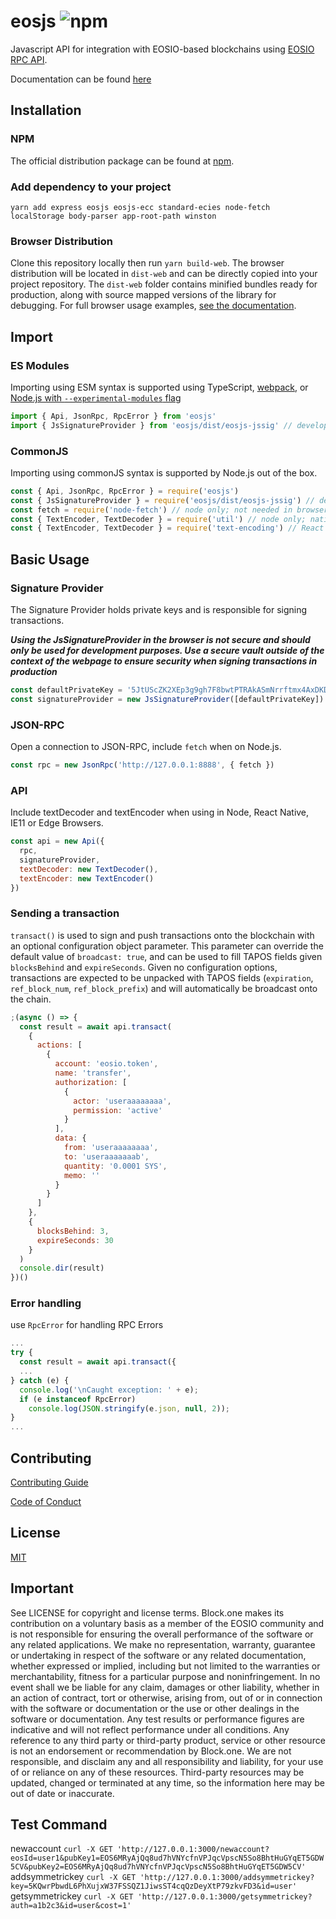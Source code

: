 # eosjs ![npm](https://img.shields.io/npm/dw/eosjs.svg)

Javascript API for integration with EOSIO-based blockchains using [EOSIO RPC API](https://developers.eos.io/eosio-nodeos/reference).

Documentation can be found [here](https://eosio.github.io/eosjs)

## Installation

### NPM

The official distribution package can be found at [npm](https://www.npmjs.com/package/eosjs).

### Add dependency to your project

`yarn add express eosjs eosjs-ecc standard-ecies node-fetch localStorage body-parser app-root-path winston`

### Browser Distribution

Clone this repository locally then run `yarn build-web`. The browser distribution will be located in `dist-web` and can be directly copied into your project repository. The `dist-web` folder contains minified bundles ready for production, along with source mapped versions of the library for debugging. For full browser usage examples, [see the documentation](https://eosio.github.io/eosjs/guides/1.-Browsers.html).

## Import

### ES Modules

Importing using ESM syntax is supported using TypeScript, [webpack](https://webpack.js.org/api/module-methods), or [Node.js with `--experimental-modules` flag](https://nodejs.org/api/esm.html)

```js
import { Api, JsonRpc, RpcError } from 'eosjs'
import { JsSignatureProvider } from 'eosjs/dist/eosjs-jssig' // development only
```

### CommonJS

Importing using commonJS syntax is supported by Node.js out of the box.

```js
const { Api, JsonRpc, RpcError } = require('eosjs')
const { JsSignatureProvider } = require('eosjs/dist/eosjs-jssig') // development only
const fetch = require('node-fetch') // node only; not needed in browsers
const { TextEncoder, TextDecoder } = require('util') // node only; native TextEncoder/Decoder
const { TextEncoder, TextDecoder } = require('text-encoding') // React Native, IE11, and Edge Browsers only
```

## Basic Usage

### Signature Provider

The Signature Provider holds private keys and is responsible for signing transactions.

**_Using the JsSignatureProvider in the browser is not secure and should only be used for development purposes. Use a secure vault outside of the context of the webpage to ensure security when signing transactions in production_**

```js
const defaultPrivateKey = '5JtUScZK2XEp3g9gh7F8bwtPTRAkASmNrrftmx4AxDKD5K4zDnr' // bob
const signatureProvider = new JsSignatureProvider([defaultPrivateKey])
```

### JSON-RPC

Open a connection to JSON-RPC, include `fetch` when on Node.js.

```js
const rpc = new JsonRpc('http://127.0.0.1:8888', { fetch })
```

### API

Include textDecoder and textEncoder when using in Node, React Native, IE11 or Edge Browsers.

```js
const api = new Api({
  rpc,
  signatureProvider,
  textDecoder: new TextDecoder(),
  textEncoder: new TextEncoder()
})
```

### Sending a transaction

`transact()` is used to sign and push transactions onto the blockchain with an optional configuration object parameter. This parameter can override the default value of `broadcast: true`, and can be used to fill TAPOS fields given `blocksBehind` and `expireSeconds`. Given no configuration options, transactions are expected to be unpacked with TAPOS fields (`expiration`, `ref_block_num`, `ref_block_prefix`) and will automatically be broadcast onto the chain.

```js
;(async () => {
  const result = await api.transact(
    {
      actions: [
        {
          account: 'eosio.token',
          name: 'transfer',
          authorization: [
            {
              actor: 'useraaaaaaaa',
              permission: 'active'
            }
          ],
          data: {
            from: 'useraaaaaaaa',
            to: 'useraaaaaaab',
            quantity: '0.0001 SYS',
            memo: ''
          }
        }
      ]
    },
    {
      blocksBehind: 3,
      expireSeconds: 30
    }
  )
  console.dir(result)
})()
```

### Error handling

use `RpcError` for handling RPC Errors

```js
...
try {
  const result = await api.transact({
  ...
} catch (e) {
  console.log('\nCaught exception: ' + e);
  if (e instanceof RpcError)
    console.log(JSON.stringify(e.json, null, 2));
}
...
```

## Contributing

[Contributing Guide](./CONTRIBUTING.md)

[Code of Conduct](./CONTRIBUTING.md#conduct)

## License

[MIT](./LICENSE)

## Important

See LICENSE for copyright and license terms. Block.one makes its contribution on a voluntary basis as a member of the EOSIO community and is not responsible for ensuring the overall performance of the software or any related applications. We make no representation, warranty, guarantee or undertaking in respect of the software or any related documentation, whether expressed or implied, including but not limited to the warranties or merchantability, fitness for a particular purpose and noninfringement. In no event shall we be liable for any claim, damages or other liability, whether in an action of contract, tort or otherwise, arising from, out of or in connection with the software or documentation or the use or other dealings in the software or documentation. Any test results or performance figures are indicative and will not reflect performance under all conditions. Any reference to any third party or third-party product, service or other resource is not an endorsement or recommendation by Block.one. We are not responsible, and disclaim any and all responsibility and liability, for your use of or reliance on any of these resources. Third-party resources may be updated, changed or terminated at any time, so the information here may be out of date or inaccurate.

## Test Command

newaccount
`curl -X GET 'http://127.0.0.1:3000/newaccount?eosId=user1&pubKey1=EOS6MRyAjQq8ud7hVNYcfnVPJqcVpscN5So8BhtHuGYqET5GDW5CV&pubKey2=EOS6MRyAjQq8ud7hVNYcfnVPJqcVpscN5So8BhtHuGYqET5GDW5CV'`
addsymmetrickey
`curl -X GET 'http://127.0.0.1:3000/addsymmetrickey?key=5KQwrPbwdL6PhXujxW37FSSQZ1JiwsST4cqQzDeyXtP79zkvFD3&id=user'`
getsymmetrickey
`curl -X GET 'http://127.0.0.1:3000/getsymmetrickey?auth=a1b2c3&id=user&cost=1'`

